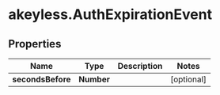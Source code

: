 # akeyless.AuthExpirationEvent

## Properties

Name | Type | Description | Notes
------------ | ------------- | ------------- | -------------
**secondsBefore** | **Number** |  | [optional] 


